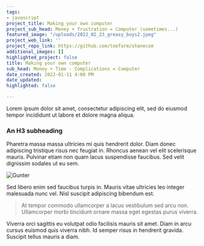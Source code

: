 ```yaml
---
tags:
- javascript
project_title: Making your own computer
project_sub_head: Money + frustration = Computer (sometimes...)
featured_image: "/uploads/2022_02_23_greasy_boys2.jpeg"
project_web_link: ''
project_repo_link: https://github.com/toofarm/shanecom
additional_images: []
highlighted_project: false
title: Making your own computer
sub_head: Money + Time - Complications = Computer
date_created: 2022-01-11 4:00 PM
date_updated: 
highlighted: false

---
```

Lorem ipsum dolor sit amet, consectetur adipiscing elit, sed do eiusmod tempor incididunt ut labore et dolore magna aliqua.

### An H3 subheading

Pharetra massa massa ultricies mi quis hendrerit dolor. Diam donec adipiscing tristique risus nec feugiat in. Rhoncus aenean vel elit scelerisque mauris. Pulvinar etiam non quam lacus suspendisse faucibus. Sed velit dignissim sodales ut eu sem.

![Gunter](/uploads/2022_02_23_gunter.png "Gunter")

Sed libero enim sed faucibus turpis in. Mauris vitae ultricies leo integer malesuada nunc vel. Nisl suscipit adipiscing bibendum est.

> At tempor commodo ullamcorper a lacus vestibulum sed arcu non. Ullamcorper morbi tincidunt ornare massa eget egestas purus viverra.

Viverra orci sagittis eu volutpat odio facilisis mauris sit amet. Diam in arcu cursus euismod quis viverra nibh. Id semper risus in hendrerit gravida. Suscipit tellus mauris a diam.